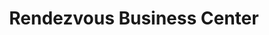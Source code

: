 ---
title: "Rendezvous Business Center"
url: /ganta/rendezvous-business-center/
shop: convenience
---